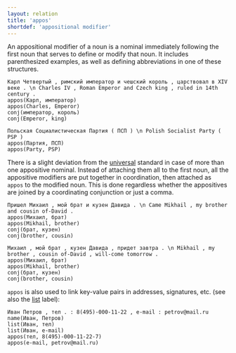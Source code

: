 ```yaml
---
layout: relation
title: 'appos'
shortdef: 'appositional modifier'
---
```


An appositional modifier of a noun is a nominal immediately following the first noun that serves to define or modify that noun. It includes parenthesized examples, as well as defining abbreviations in one of these structures.

~~~ sdparse
Карл Четвертый , римский император и чешский король , царствовал в XIV веке . \n Charles IV , Roman Emperor and Czech king , ruled in 14th century .
appos(Карл, император)
appos(Charles, Emperor)
conj(император, король)
conj(Emperor, king)
~~~

~~~ sdparse
Польская Социалистическая Партия ( ПСП ) \n Polish Socialist Party ( PSP )
appos(Партия, ПСП)
appos(Party, PSP)
~~~

There is a slight deviation from the [universal](u-dep/appos) standard in case of more than one appositive nominal.
Instead of attaching them all to the first noun, all the appositive modifiers are put together in coordination,
then attached as `appos` to the modified noun.
This is done regardless whether the appositives are joined by a coordinating conjunction or just a comma.

~~~ sdparse
Пришел Михаил , мой брат и кузен Давида . \n Came Mikhail , my brother and cousin of-David .
appos(Михаил, брат)
appos(Mikhail, brother)
conj(брат, кузен)
conj(brother, cousin)
~~~

~~~ sdparse
Михаил , мой брат , кузен Давида , придет завтра . \n Mikhail , my brother , cousin of-David , will-come tomorrow .
appos(Михаил, брат)
appos(Mikhail, brother)
conj(брат, кузен)
conj(brother, cousin)
~~~

`appos` is also used to link key-value pairs in addresses, signatures, etc. (see also the [list]() label):

~~~ sdparse
Иван Петров , тел . : 8(495)-000-11-22 , e-mail : petrov@mail.ru
name(Иван, Петров)
list(Иван, тел)
list(Иван, e-mail)
appos(тел, 8(495)-000-11-22-7)
appos(e-mail, petrov@mail.ru)
~~~

<!-- Interlanguage links updated Út zář 29 18:41:08 CEST 2020 -->
